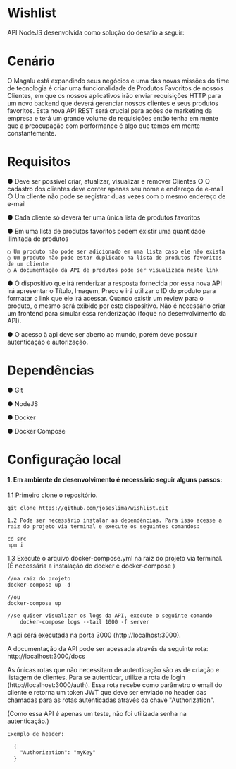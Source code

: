 # Wishlist

API NodeJS desenvolvida como solução do desafio a seguir:

# Cenário

O Magalu está expandindo seus negócios e uma das novas missões do time de
tecnologia é criar uma funcionalidade de Produtos Favoritos de nossos Clientes, em
que os nossos aplicativos irão enviar requisições HTTP para um novo backend que
deverá gerenciar nossos clientes e seus produtos favoritos.
Esta nova API REST será crucial para ações de marketing da empresa e terá um
grande volume de requisições então tenha em mente que a preocupação com
performance é algo que temos em mente constantemente.

# Requisitos

● Deve ser possível criar, atualizar, visualizar e remover Clientes
○ O cadastro dos clientes deve conter apenas seu nome e endereço de
e-mail
○ Um cliente não pode se registrar duas vezes com o mesmo endereço
de e-mail


● Cada cliente só deverá ter uma única lista de produtos favoritos

● Em uma lista de produtos favoritos podem existir uma quantidade ilimitada
de produtos

	○ Um produto não pode ser adicionado em uma lista caso ele não exista
	○ Um produto não pode estar duplicado na lista de produtos favoritos de um cliente
	○ A documentação da API de produtos pode ser visualizada neste link
	
● O dispositivo que irá renderizar a resposta fornecida por essa nova API irá
apresentar o Título, Imagem, Preço e irá utilizar o ID do produto para formatar
o link que ele irá acessar. Quando existir um review para o produto, o mesmo
será exibido por este dispositivo. Não é necessário criar um frontend para
simular essa renderização (foque no desenvolvimento da API).

● O acesso à api deve ser aberto ao mundo, porém deve possuir autenticação
e autorização.

# Dependências

● Git

● NodeJS

● Docker

● Docker Compose

# Configuração local

#### 1. Em ambiente de desenvolvimento é necessário seguir alguns passos:

 1.1 Primeiro clone o repositório.

	git clone https://github.com/joseslima/wishlist.git

 	1.2 Pode ser necessário instalar as dependências. Para isso acesse a raiz do projeto via terminal e execute os seguintes comandos:

	cd src
	npm i

1.3 Execute o arquivo docker-compose.yml na raiz do projeto via terminal. (É necessária a instalação do docker e docker-compose )
	
	//na raiz do projeto 
	docker-compose up -d 
	
	//ou
	docker-compose up

	//se quiser visualizar os logs da API, execute o seguinte comando
        docker-compose logs --tail 1000 -f server

A api será executada na porta 3000 (http://localhost:3000).

A documentação da API pode ser acessada através da seguinte rota: http://localhost:3000/docs

As únicas rotas que não necessitam de autenticação são as de criação e listagem de clientes. Para se autenticar, utilize a rota de login (http://localhost:3000/auth). Essa rota recebe como parâmetro o email do cliente e retorna um token JWT que deve ser enviado no header das chamadas para as rotas autenticadas através da chave "Authorization". 

(Como essa API é apenas um teste, não foi utilizada senha na autenticação.)

	Exemplo de header:

	  {
	    "Authorization": "myKey"
	  }

